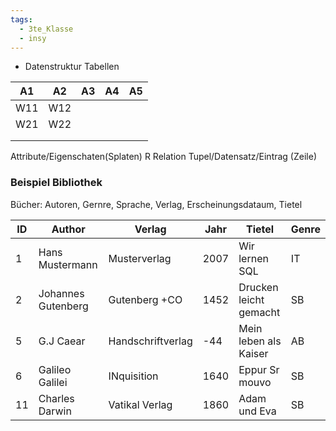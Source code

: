 ```yaml
---
tags:
  - 3te_Klasse
  - insy
---
```

- Datenstruktur Tabellen 

| A1  | A2  | A3  | A4  | A5  |
| --- | --- | --- | --- | --- |
| W11 | W12 |     |     |     |
| W21 | W22 |     |     |     |
|     |     |     |     |     |
|     |     |     |     |     |
Attribute/Eigenschaten(Splaten)
R Relation
Tupel/Datensatz/Eintrag (Zeile)

### Beispiel Bibliothek

Bücher: Autoren, Gernre, Sprache, Verlag, Erscheinungsdataum, Tietel


| ID  | Author             | Verlag            | Jahr | Tietel                 | Genre |
| --- | ------------------ | ----------------- | ---- | ---------------------- | ----- |
| 1   | Hans Mustermann    | Musterverlag      | 2007 | Wir lernen SQL         | IT    |
| 2   | Johannes Gutenberg | Gutenberg +CO     | 1452 | Drucken leicht gemacht | SB    |
| 5   | G.J Caear          | Handschriftverlag | -44  | Mein leben als Kaiser  | AB    |
| 6   | Galileo Galilei    | INquisition       | 1640 | Eppur Sr mouvo         | SB    |
| 11  | Charles Darwin     | Vatikal Verlag    | 1860 | Adam und Eva           | SB    |
